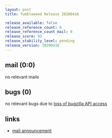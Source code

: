 ```yaml
---
layout: post
title: Tumbleweed Release 20200416

release_available: false
release_reference_count: 0
release_reference_count_mail: 0
release_score: 93
release_stability_level: pending
release_version: 20200416
---
```


## mail (0:0)

no relevant mails

## bugs (0)

<!--more-->

no relevant bugs due to [loss of bugzilla API access](https://bugzilla.opensuse.org/show_bug.cgi?id=1157722)



## links

- [mail announcement](https://lists.opensuse.org/opensuse-factory/2020-04/msg00317.html)

